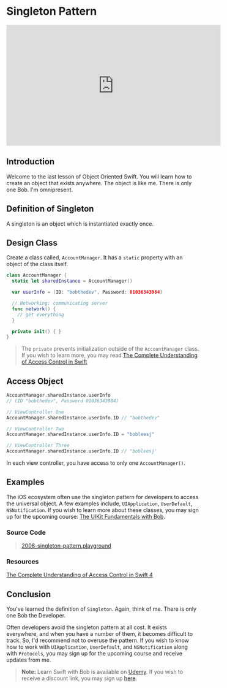 # Singleton Pattern
<div align="center">
<iframe width="560" height="315" src="https://www.youtube.com/embed/fXJzBgTw_z8" frameborder="0" allowfullscreen></iframe>
</div>

## Introduction
Welcome to the last lesson of Object Oriented Swift. You will learn how to create an object that exists anywhere. The object is like me. There is only one Bob. I'm omnipresent.


## Definition of Singleton
A singleton is an object which is instantiated exactly once.

## Design Class
Create a class called, `AccountManager`.  It has a `static` property with an object of the class itself.

```swift
class AccountManager {
  static let sharedInstance = AccountManager()

  var userInfo = (ID: "bobthedev", Password: 01036343984)

  // Networking: communicating server
  func network() {
    // get everything
  }

  private init() { }
}
```

> The `private`  prevents initialization outside of the `AccountManager` class. If you wish to learn more, you may read [The Complete Understanding of Access Control in Swift](https://blog.bobthedeveloper.io/the-complete-understanding-of-access-control-in-swift-3-c1c71f2add0b)

## Access Object

```swift
AccountManager.sharedInstance.userInfo
// (ID "bobthedev", Password 01036343984)

// ViewController One
AccountManager.sharedInstance.userInfo.ID // "bobthedev"

// ViewController Two
AccountManager.sharedInstance.userInfo.ID = "bobleesj"

// ViewController Three
AccountManager.sharedInstance.userInfo.ID // "bobleesj'
```

In each view controller, you have access to only one `AccountManager()`.

## Examples
The iOS ecosystem often use the singleton pattern for developers to access the universal object. A few examples include, `UIApplication`, `UserDefault`, `NSNotification`. If you wish to learn more about these classes, you may sign up for the upcoming course: [The UIKit Fundamentals with Bob](/ABOUT.md#course).

### Source Code
> [2008-singleton-pattern.playground](https://www.dropbox.com/sh/s2ro7lj5vliesnz/AABOmvxcAif-x-iSAjrq7Y1Ga?dl=0)

### Resources
[The Complete Understanding of Access Control in Swift 4](https://blog.bobthedeveloper.io/the-complete-understanding-of-access-control-in-swift-3-c1c71f2add0b)

## Conclusion
You've learned the definition of `Singleton`. Again, think of me. There is only one Bob the Developer.

Often developers avoid the singleton pattern at all cost. It exists everywhere, and when you have a number of them, it becomes difficult to track. So, I'd recommend not to overuse the pattern. If you wish to know how to work with `UIApplication`, `UserDefault`, and `NSNotification` along with `Protocols`, you may sign up for the upcoming course and receive updates from me.

> **Note:** Learn Swift with Bob is available on [Udemy](https://udemy.com/learn-swift-with-bob/). If you wish to receive a discount link, you may sign up [here](https://goo.gl/RR4K27).
